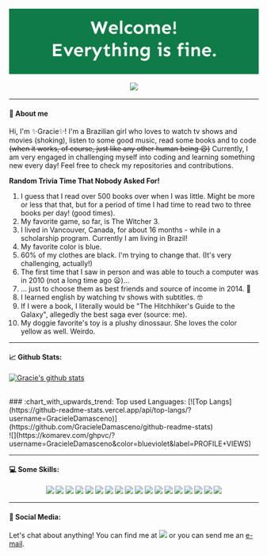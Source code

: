 ![header](/img/header.jpg?raw=true "The Good Place Welcome")
<p align="center">
<img src="https://media.giphy.com/media/dbtDDSvWErdf2/giphy.gif">
</p>

___
#### :unicorn: About me

Hi, I'm ✨Gracie✨! I'm a Brazilian girl who loves to watch tv shows and movies (shoking), listen to some good music, read some books and to code ~~(when it works, of course, just like any other human being :laughing:)~~
Currently, I am very engaged in challenging myself into coding and learning something new every day! Feel free to check my repositories and contributions.

**Random Trivia Time That Nobody Asked For!**
1. I guess that I read over 500 books over when I was little. Might be more or less that that, but for a period of time I had time to read two to three books per day! (good times).
2. My favorite game, so far, is The Witcher 3.
3. I lived in Vancouver, Canada, for about 16 months - while in a scholarship program. Currently I am living in Brazil!
4. My favorite color is blue.
5. 60% of my clothes are black. I'm trying to change that. (It's very challenging, actually!)
6. The first time that I saw in person and was able to touch a computer was in 2010 (not a long time ago :frowning:)...
7. ... just to choose them as best friends and source of income in 2014. :money_with_wings:
8. I learned english by watching tv shows with subtitles. :nerd_face:
9. If I were a book, I literally would be "The Hitchhiker's Guide to the Galaxy", allegedly the best saga ever (source: me).
10. My doggie favorite's toy is a plushy dinossaur. She loves the color yellow as well. Weirdo.

___
#### :chart_with_upwards_trend: Github Stats:
[![Gracie's github stats](https://github-readme-stats.vercel.app/api?username=GracieleDamasceno&count_private=true&show_icons=true&theme=buefy)](https://github.com/GracieleDamasceno/github-readme-stats)

<br>
### :chart_with_upwards_trend: Top used Languages:
[![Top Langs](https://github-readme-stats.vercel.app/api/top-langs/?username=GracieleDamasceno)](https://github.com/GracieleDamasceno/github-readme-stats)

<br>
![](https://komarev.com/ghpvc/?username=GracieleDamasceno&color=blueviolet&label=PROFILE+VIEWS)

___

#### :computer: Some Skills:
<p align="center">
<img src="https://img.shields.io/badge/java-%23ED8B00.svg?&style=for-the-badge&logo=java&logoColor=white"/>
<img src="https://img.shields.io/badge/spring%20-%236DB33F.svg?&style=for-the-badge&logo=spring&logoColor=white"/>
<img src="https://img.shields.io/badge/Python-14354C?style=for-the-badge&logo=python&logoColor=white"/>
<img src="https://img.shields.io/badge/Node.js-43853D?style=for-the-badge&logo=node.js&logoColor=white"/>  
<img src="https://img.shields.io/badge/html5%20-%23E34F26.svg?&style=for-the-badge&logo=html5&logoColor=white"/>
<img src="https://img.shields.io/badge/css3%20-%231572B6.svg?&style=for-the-badge&logo=css3&logoColor=white"/>
<img src="https://img.shields.io/badge/javascript%20-%23323330.svg?&style=for-the-badge&logo=javascript&logoColor=%23F7DF1E"/>
<img src="https://img.shields.io/badge/bootstrap%20-%23563D7C.svg?&style=for-the-badge&logo=bootstrap&logoColor=white"/>
<img src="https://img.shields.io/badge/shell_script%20-%23121011.svg?&style=for-the-badge&logo=gnu-bash&logoColor=white"/>
<img src="https://img.shields.io/badge/docker%20-%230db7ed.svg?&style=for-the-badge&logo=docker&logoColor=white"/>
<img src="https://img.shields.io/badge/mysql-%2300f.svg?&style=for-the-badge&logo=mysql&logoColor=white"/>
<img src ="https://img.shields.io/badge/postgres-%23316192.svg?&style=for-the-badge&logo=postgresql&logoColor=white"/>
<img src ="https://img.shields.io/badge/MongoDB-%234ea94b.svg?&style=for-the-badge&logo=mongodb&logoColor=white"/>
<img src ="https://img.shields.io/badge/sqlite-%2307405e.svg?&style=for-the-badge&logo=sqlite&logoColor=white"/>
<img src="https://img.shields.io/badge/AWS%20-%23FF9900.svg?&style=for-the-badge&logo=amazon-aws&logoColor=white"/> 
<img src="https://img.shields.io/badge/firebase%20-%23039BE5.svg?&style=for-the-badge&logo=firebase"/>
<img src="https://img.shields.io/badge/github%20-%23121011.svg?&style=for-the-badge&logo=github&logoColor=white"/>
<img src="https://img.shields.io/badge/bitbucket%20-%230047B3.svg?&style=for-the-badge&logo=bitbucket&logoColor=white"/>
</p>


___
#### :handshake: Social Media:
Let's chat about anything! You can find me at <a href="https://www.linkedin.com/in/graciele-damasceno/" alt="Linkedin"><img src="https://img.shields.io/badge/linkedin%20-%230077B5.svg?&style=for-the-badge&logo=linkedin&logoColor=white"/></a> or you can send me an <a href="mailto:damascenograciele@gmail.com">e-mail</a>.
